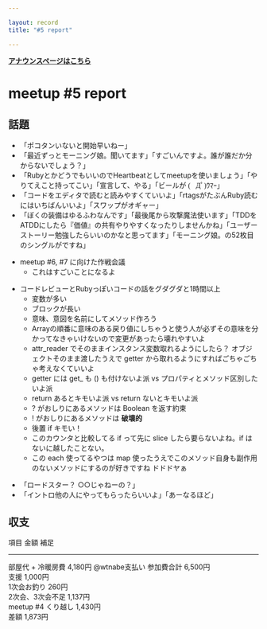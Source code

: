 ```yaml
---

layout: record
title: "#5 report"

---
```


<p> <a href="./"><strong>アナウンスページはこちら</strong></a></p>

meetup #5 report
=================

話題
----

-   「ポコタンいないと開始早いねー」
-   「最近ずっとモーニング娘。聞いてます」「すごいんですよ。誰が誰だか分からないでしょう？」
-   「RubyとかどうでもいいのでHeartbeatとしてmeetupを使いましょう」「やりてえこと持ってこい」「宣言して、やる」「ビールが
    <span style="font-family: 'ヒラギノ丸ゴ Pro W4'">(ﾟДﾟ)ｳﾏｰ</span>」
-   「コードをエディタで読むと読みやすくていいよ」「rtagsがたぶんRuby読むにはいちばんいいよ」「スワップがオギャー」
-   「ぼくの装備はゆるふわなんです」「最後尾から攻撃魔法使います」「TDDをATDDにしたら『価値』の共有やりやすくなったりしませんかね」「ユーザーストーリー勉強したらいいのかなと思ってます」「モーニング娘。の52枚目のシングルがですね」

<!-- -->

-   meetup #6, #7 に向けた作戦会議
    -   これはすごいことになるよ

<!-- -->

-   コードレビューとRubyっぽいコードの話をグダグダと1時間以上
    -   変数が多い
    -   ブロックが長い
    -   意味、意図を名前にしてメソッド作ろう
    -   Arrayの順番に意味のある戻り値にしちゃうと使う人が必ずその意味を分かってなきゃいけないので変更があったら壊れやすいよ
    -   attr\_reader でそのままインスタンス変数取れるようにしたら？
        オブジェクトそのまま渡したうえで getter
        から取れるようにすればごちゃごちゃ考えなくていいよ
    -   getter には get\_ も () も付けないよ派 vs
        プロパティとメソッド区別したいよ派
    -   return あるとキモいよ派 vs return ないとキモいよ派
    -   ? がおしりにあるメソッドは Boolean を返す約束
    -   ! がおしりにあるメソッドは **破壊的**
    -   後置 if キモい！
    -   このカウンタと比較してる if って先に slice
        したら要らないよね。if はないに越したことない。
    -   この each 使ってるやつは map
        使ったうえでこのメソッド自身も副作用のないメソッドにするのが好きですね
        ドドドヤぁ

<!-- -->

-   「ロードスター？ ○○じゃねーの？」
-   「イントロ他の人にやってもらったらいいよ」「あーなるほど」

収支
----

  項目                  金額      補足
  --------------------- --------- ---------------
  部屋代 + 冷暖房費     4,180円   @wtnabe支払い
  参加費合計            6,500円   
  支援                  1,000円   
  1次会お釣り           260円     
  2次会、3次会不足      1,137円   
  meetup #4 くり越し   1,430円   
  差額                  1,873円   


